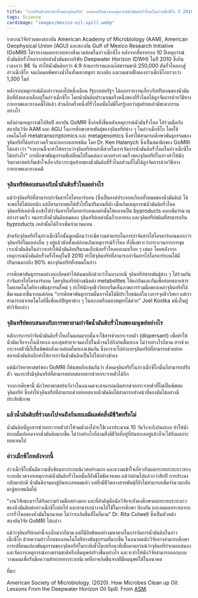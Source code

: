 ```yaml
---
title: "การปรับตัวอย่างน่าทึ่งของจุลินทรีย์: ถอดบทเรียนจากเหตุการณ์น้ำมันดิบรั่วไหลในอ่าวเม็กซิโก ปี 2010"
tags: Science
cardimage: "images/mexico-oil-spill.webp"
---
```


รายงานวิจัยร่วมของสถาบัน American Academy of Microbiology (AAM), American Geophysical Union (AGU) และสถาบัน Gulf of Mexico Research Initiative (GoMRI) ได้รายงานผลกระทบทางสิ่งแวดล้อมในอ่าวเม็กซิโก หลังจากที่ครบรอบ 10 ปีเหตุการณ์น้ำมันดิบรั่วไหลจากท่อส่งน้ำมันของบริษัท Deepwater Horizon (DWH) ในปี 2010 ซึ่งกินเวลากว่า 86 วัน ทำให้น้ำมันดิบกว่า 4.9 ล้านบาร์เรลและแก๊สธรรมชาติ 250,000 ตันรั่วไหลลงสู่อ่าวเม็กซิโก จนเกิดมลพิษทางน้ำในทั้งมหาสมุทร ทะเลลึก และบนชายฝั่งของอ่าวเม็กซิโกยาวกว่า 1,300 ไมล์ 

หลังจากเหตุการณ์ดังกล่าวจบลงไปหนึ่งเดือน รัฐบาลสหรัฐฯ ได้ออกรายงานเกี่ยวกับปริมาณของน้ำมันดิบที่ยังหลงเหลืออยู่ในอ่าวเม็กซิโก โดยน้ำมันดิบประมาณครึ่งหนึ่งของที่รั่วไหลได้ถูกจัดการด้วยวิธีทางกายภาพและทางเคมีไปแล้ว ส่วนอีกครึ่งหนึ่งที่รั่วไหลนั้นไม่มีใครรู้เลยว่าสุดท้ายแล้วมีชะตากรรมอย่างไร

หลังผ่านเหตุการณ์ไปสิบปี สถาบัน GoMRI ซึ่งก่อตั้งขึ้นหลังเหตุการณ์น้ำมันรั่วไหล ได้ร่วมมือกับสถาบันวิจัย AAM และ AGU ในการศึกษาสายพันธุ์ของจุลินทรีย์ต่าง ๆ ในอ่าวเม็กซิโก โดยใช้เทคโนโลยี metatranscriptomics และ metagenomics ซึ่งทำให้สามารถศึกษาพันธุกรรมของจุลินทรีย์ได้อย่างรวดเร็วและหลากหลายชนิด โดย Dr. Ken Halanych ซึ่งเป็นสมาชิกของ GoMRI ได้กล่าวว่า “รายงานนี้จะทำให้ทราบว่าจุลินทรีย์เหล่านี้ช่วยในการจัดการน้ำมันดิบรั่วไหลในอ่าวเม็กซิโกได้อย่างไร” การศึกษาพันธุกรรมที่เปลี่ยนไปในแต่ละเวลาอย่างรวดเร็วของจุลินทรีย์ในอ่าวทำให้นักวิทยาศาสตร์เริ่มเข้าใจเกี่ยวกับวาระสุดท้ายของน้ำมันดิบที่รั่วไหลส่วนที่ไม่ได้ถูกจัดการด้วยวิธีทางกายภาพและทางเคมี

### จุลินทรีย์ตอบสนองกับน้ำมันดิบรั่วไหลอย่างไร

แม้ว่าจุลินทรีย์ที่สามารถกำจัดสารไฮโดรคาร์บอน (ซึ่งเป็นองค์ประกอบเกือบทั้งหมดของน้ำมันดิบ) ได้ จะพบได้ไม่บ่อยนัก แต่ก็สามารถพบได้ทั่วไปในปริมาณที่ต่ำ เมื่อเกิดเหตุการณ์น้ำมันดิบรั่วไหล จุลินทรีย์เหล่านี้จะเข้าไปกำจัดสารไฮโดรคาร์บอนเหล่านั้นให้กลายเป็น byproducts และเพิ่มจำนวนอย่างรวดเร็ว จนกระทั่งน้ำมันดิบหมดลง จุลินทรีย์เหล่านั้นก็จะตายลง และจุลินทรีย์ชนิดที่สามารถกิน byproducts เหล่านั้นได้ก็จะเพิ่มจำนวนแทน

สำหรับจุลินทรีย์ในอ่าวเม็กซิโกนั้นดูเหมือนว่าจะมีความสามารถในการกำจัดสารไฮโดรคาร์บอนมากกว่าจุลินทรีย์ในแหล่งอื่น ๆ อยู่แล้วนับตั้งแต่ก่อนเกิดเหตุการณ์รั่วไหล ทั้งนี้เพราะว่ากระบวนการการขุดเจาะน้ำมันดิบในอ่าวจะทำให้น้ำมันดิบปริมาณเล็กน้อยรั่วไหลออกมาเรื่อย ๆ เสมอ โดยหลังจากเหตุการณ์น้ำมันดิบรั่วครั้งใหญ่ในปี 2010 ทำให้จุลินทรีย์ที่สามารถกำจัดสารไฮโดรคาร์บอนได้มีปริมาณมากถึง 90% ของจุลินทรีย์ทั้งหมดในอ่าว

การศึกษาพันธุกรรมอย่างละเอียดทำให้ค้นพบอีกด้วยว่าในบางกรณี จุลินทรีย์สายพันธุ์ต่าง ๆ ได้ร่วมกันกำจัดสารไฮโดรคาร์บอน โดยจุลินทรีย์ต่างชนิดส่ง metabolites ให้แก่กันและกันเพื่อย่อยสลายสาร โดยเทคโนโลยีทางพันธุกรรมใหม่ ๆ ทำให้นักจุลชีววิทยาเริ่มเห็นภาพการร่วมมือของเหล่าจุลินทรีย์ได้ชัดเจนมากขึ้นจากแต่ก่อน “การศึกษาพันธุกรรมนั้นอาจไม่ได้มีประโยชน์แค่ในวงการจุลชีววิทยา แต่เราสามารถนำเทคโนโลยีนี้เพื่อแก้ปัญหาต่าง ๆ ในทะเลหรือมหาสมุทรได้ด้วย” Joel Kostka หนึ่งในผู้ทำวิจัยกล่าว

### จุลินทรีย์ตอบสนองกับการพยายามกำจัดน้ำมันดิบรั่วไหลของมนุษย์อย่างไร

หลักการการกำจัดน้ำมันดิบรั่วไหลในตอนแรกนั้นจะใช้สารช่วยกระจายตัว (dispersant) เพื่อทำให้น้ำมันเจือจางในน้ำทะเล และสุดท้ายจะจมลงไปในน้ำจนไปถึงก้นพื้นทะเล ไม่ว่าอย่างไรก็ตาม สารช่วยกระจายตัวนี้ก็เป็นพิษต่อสิ่งแวดล้อมในทะเลเช่นกัน ซึ่งอาจจะไปทำลายจุลินทรีย์ที่สามารถช่วยย่อยสลายน้ำมันดิบอีกทำให้การกำจัดน้ำมันดิบเป็นไปได้อย่างช้าลง

แต่นักวิทยาศาสตร์ของ GoMRI ก็ค้นพบอีกเช่นกันว่า สังคมจุลินทรีย์ในอ่าวเม็กซิโกนั้นก็สามารถปรับตัว จนกระทั่งมีจุลินทรีย์ที่สามารถย่อยสลายสารช่วยกระจายตัวได้อีก

จากการศึกษานี้ นักวิทยาศาสตร์หวังว่าในอนาคตจะสามารถผลิตสารช่วยกระจายตัวที่ไม่เป็นพิษต่อจุลินทรีย์ ซึ่งทำให้จุลินทรีย์ที่สามารถช่วยย่อยสลายน้ำมันดิบได้สามารถทำหน้าที่ของมันได้อย่างมีประสิทธิภาพ

### แล้วน้ำมันดิบที่ร่วงลงไปจนถึงก้นทะเลมีผลต่อสิ่งมีชีวิตหรือไม่

น้ำมันดิบที่ถูกสารช่วยกระจายตัวทำให้จมน้ำลงไปจะใช้เวลาประมาณ 10 วันจึงจะถึงก้นทะเล ทำให้น้ำทะเลนั้นปลอดจากน้ำมันดิบมากขึ้น ไม่ว่าอย่างไรก็ตามสิ่งมีชีวิตที่อยู่ที่ก้นทะเลอยู่แล้วก็จะได้รับผลกระทบแทนไป

### อ่าวเม็กซิโกหลังจากนี้

อ่าวเม็กซิโกนั้นมีความซับซ้อนทางระบบนิเวศอย่างมาก และความเข้าใจเกี่ยวกับผลกระทบระยะยาวทางระบบนิเวศจากเหตุการณ์น้ำมันดิบรั่วไหลนั้นก็ยังมีไม่ชัดเจนพอ แม้ว่าผ่านไปแล้วกว่าสิบปี การประมงกลับมาปกติ น้ำมันดิบจมลงสู่ก้นทะเลหมดแล้ว แต่สิ่งมีชีวิตบางสายพันธุ์ก็ยังไม่สามารถเพิ่มจำนวนกลับมาสู่สภาพเดิมได้

“งานวิจัยของเราได้รับความร่วมมืออย่างมาก และที่สำคัญคือนักวิจัยจะยังคงศึกษาผลกระทบระยะยาวของน้ำมันดิบต่ออ่าวเม็กซิโกต่อไป และสามารถนำงานไปใช้ในการศึกษา ป้องกัน และลดผลกระทบจากการรั่วไหลของน้ำมันในอนาคต ไม่ว่าจะเกิดขึ้นที่ใดก็ตาม” Dr. Rita Colwell ซึ่งเป็นหัวหน้าสถาบันวิจัย GoMRI ได้กล่าว

แม้ว่าจุลินทรีย์เหล่านี้จะเล็กมากก็ตาม แต่ก็มีอิทธิพลอย่างมหาศาลในการจัดการน้ำมันดิบในอ่าวเม็กซิโก ด้วยความก้าวไกลของเทคโนโลยีทางพันธุกรรมที่มากขึ้น ในอนาคตนักวิจัยอาจสามารถศึกษาการเปลี่ยนแปลงพันธุกรรมของจุลินทรีย์ในระดับชั่วโมงหรือนาทีเพื่อคาดการณ์ว่าจุลินทรีย์จะตอบสนองและจัดการเหตุการณ์ทางธรรมชาติหรือที่มนุษย์สร้างขึ้นอย่างไร และจะทำให้นักวิจัยสามารถออกแบบวางแผนเพื่อรับมือความท้าทายทางระบบนิเวศที่อาจเกิดขึ้นจากฝีมือมนุษย์ได้ในอนาคต

ที่มา:

American Society of Microbiology. (2020). How Microbes Clean up Oil: Lessons From the Deepwater Horizon Oil Spill. From [ASM](https://asm.org/Articles/2020/April/How-Microbes-Clean-up-Oil-Lessons-From-the-Deepwat). 
